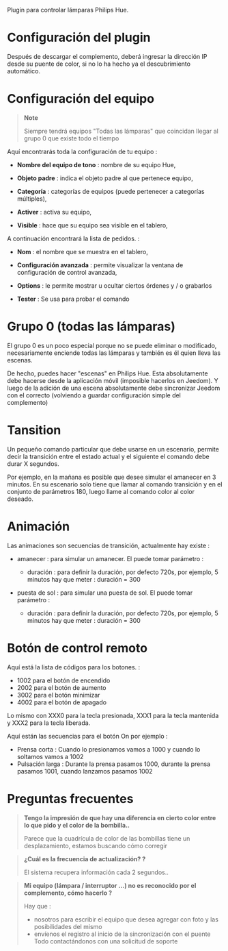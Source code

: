 Plugin para controlar lámparas Philips Hue.

# Configuración del plugin

Después de descargar el complemento, deberá ingresar la dirección IP
desde su puente de color, si no lo ha hecho ya el
descubrimiento automático.

# Configuración del equipo

> **Note**
>
> Siempre tendrá equipos "Todas las lámparas" que coincidan
> llegar al grupo 0 que existe todo el tiempo

Aquí encontrarás toda la configuración de tu equipo :

-   **Nombre del equipo de tono** : nombre de su equipo Hue,

-   **Objeto padre** : indica el objeto padre al que pertenece
    equipo,

-   **Categoría** : categorías de equipos (puede pertenecer a
    categorías múltiples),

-   **Activer** : activa su equipo,

-   **Visible** : hace que su equipo sea visible en el tablero,

A continuación encontrará la lista de pedidos. :

-   **Nom** : el nombre que se muestra en el tablero,

-   **Configuración avanzada** : permite visualizar la ventana de
    configuración de control avanzada,

-   **Options** : le permite mostrar u ocultar ciertos
    órdenes y / o grabarlos

-   **Tester** : Se usa para probar el comando

# Grupo 0 (todas las lámparas)

El grupo 0 es un poco especial porque no se puede eliminar o
modificado, necesariamente enciende todas las lámparas y también es él quien
lleva las escenas.

De hecho, puedes hacer "escenas" en Philips Hue. Esta
absolutamente debe hacerse desde la aplicación móvil
(imposible hacerlos en Jeedom). Y luego de la adición de una escena
absolutamente debe sincronizar Jeedom con el correcto (volviendo a guardar
configuración simple del complemento)

# Tansition

Un pequeño comando particular que debe usarse en un escenario,
permite decir la transición entre el estado actual y el siguiente
el comando debe durar X segundos.

Por ejemplo, en la mañana es posible que desee simular el amanecer en 3
minutos. En su escenario solo tiene que llamar al comando
transición y en el conjunto de parámetros 180, luego llame al comando
color al color deseado.

# Animación

Las animaciones son secuencias de transición, actualmente hay
existe :

-   amanecer : para simular un amanecer. El puede tomar
    parámetro :

    -   duración : para definir la duración, por defecto 720s, por ejemplo, 5 minutos
        hay que meter : duración = 300

-   puesta de sol : para simular una puesta de sol. El puede tomar
    parámetro :

    -   duración : para definir la duración, por defecto 720s, por ejemplo, 5 minutos
        hay que meter : duración = 300

# Botón de control remoto

Aquí está la lista de códigos para los botones. :

- 1002 para el botón de encendido
- 2002 para el botón de aumento
- 3002 para el botón minimizar
- 4002 para el botón de apagado

Lo mismo con XXX0 para la tecla presionada, XXX1 para la tecla mantenida y XXX2 para la tecla liberada.

Aquí están las secuencias para el botón On por ejemplo :

- Prensa corta : Cuando lo presionamos vamos a 1000 y cuando lo soltamos vamos a 1002
- Pulsación larga : Durante la prensa pasamos 1000, durante la prensa pasamos 1001, cuando lanzamos pasamos 1002

# Preguntas frecuentes

> **Tengo la impresión de que hay una diferencia en cierto color entre lo que pido y el color de la bombilla..**
>
> Parece que la cuadrícula de color de las bombillas tiene un desplazamiento, estamos buscando cómo corregir

> **¿Cuál es la frecuencia de actualización? ?**
>
> El sistema recupera información cada 2 segundos..

> **Mi equipo (lámpara / interruptor ...) no es reconocido por el complemento, cómo hacerlo ?**
>
> Hay que :
> - nosotros para escribir el equipo que desea agregar con foto y las posibilidades del mismo
> - envíenos el registro al inicio de la sincronización con el puente
> Todo contactándonos con una solicitud de soporte
